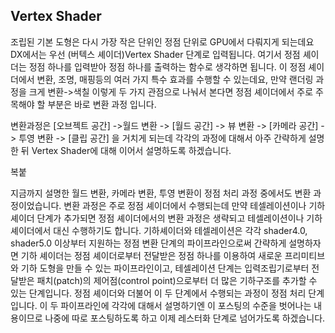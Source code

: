 ## Vertex Shader
조립된 기본 도형은 다시 가장 작은 단위인 정점 단위로 GPU에서 다뤄지게 되는데요 DX에서는 우선 (버텍스 셰이더)Vertex Shader 단계로 입력됩니다. 여기서 정점 셰이더는 정점 하나를 입력받아 정점 하나를 출력하는 함수로 생각하면 됩니다. 이 정점 셰이더에서 변환, 조명, 매핑등의 여러 가지 특수 효과를 수행할 수 있는데요, 만약 랜더링 과정을 크게 변환->색칠 이렇게 두 가지 관점으로 나눠서 본다면 정점 셰이더에서 주로 주목해야 할 부분은 바로 변환 과정 입니다.

변환과정은 [오브젝트 공간] ->월드 변환 -> [월드 공간] -> 뷰 변환 -> [카메라 공간] -> 투영 변환 -> [클립 공간] 을 거치게 되는데 각각의 과정에 대해서 아주 간략하게 설명한 뒤 Vertex Shader에 대해 이어서 설명하도록 하겠습니다.


복붙

지금까지 설명한 월드 변환, 카메라 변환, 투영 변환이 정점 처리 과정 중에서도 변환 과정이었습니다. 변환 과정은 주로 정점 셰이더에서 수행되는데 만약 테셀레이션이나 기하 셰이더 단계가 추가되면 정점 셰이더에서의 변환 과정은 생략되고 테셀레이션이나 기하 셰이더에서 대신 수행하기도 합니다. 기하셰이더와 테셀레이션은 각각 shader4.0, shader5.0 이상부터 지원하는 정점 변환 단계의 파이프라인으로써 간략하게 설명하자면 기하 셰이더는 정점 셰이더로부터 전달받은 정점 하나를 이용하여 새로운 프리미티브와 기하 도형을 만들 수 있는 파이프라인이고, 테셀레이션 단계는 입력조립기로부터 전달받은 패치(patch)의 제어점(control point)으로부터 더 많은 기하구조를 추가할 수 있는 단계입니다. 정점 셰이더와 더불어 이 두 단계에서 수행되는 과정이 정점 처리 단계입니다. 이 두 파이프라인에 각각에 대해서 설명하기엔 이 포스팅의 수준을 벗어나는 내용이므로 나중에 따로 포스팅하도록 하고 이제 레스터화 단계로 넘어가도록 하겠습니다.
